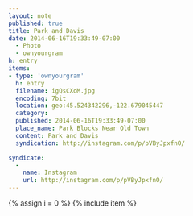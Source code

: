 ```yaml
---
layout: note
published: true
title: Park and Davis
date: 2014-06-16T19:33:49-07:00
  - Photo
  - ownyourgram
h: entry
items:
- type: 'ownyourgram'
  h: entry
  filename: igQsCXoM.jpg
  encoding: 7bit
  location: geo:45.524342296,-122.679045447
  category: 
  published: 2014-06-16T19:33:49-07:00
  place_name: Park Blocks Near Old Town
  content: Park and Davis
  syndication: http://instagram.com/p/pVByJpxfnO/

syndicate: 
  - 
    name: Instagram
    url: http://instagram.com/p/pVByJpxfnO/
---
```

{% assign i = 0  %}
{% include item %}
